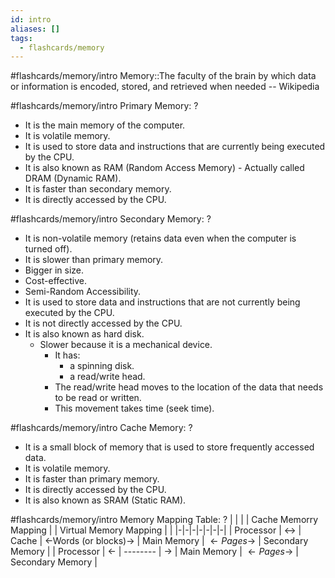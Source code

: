 ```yaml
---
id: intro
aliases: []
tags:
  - flashcards/memory
---
```


#flashcards/memory/intro
Memory::The faculty of the brain by which data or information is encoded, stored, and retrieved when needed -- Wikipedia

#flashcards/memory/intro
Primary Memory:
?
- It is the main memory of the computer.
- It is volatile memory.
- It is used to store data and instructions that are currently being executed by the CPU.
- It is also known as RAM (Random Access Memory) - Actually called DRAM (Dynamic RAM).
- It is faster than secondary memory.
- It is directly accessed by the CPU.

#flashcards/memory/intro
Secondary Memory:
?
- It is non-volatile memory (retains data even when the computer is turned off).
- It is slower than primary memory.
- Bigger in size.
- Cost-effective.
- Semi-Random Accessibility.
- It is used to store data and instructions that are not currently being executed by the CPU.
- It is not directly accessed by the CPU.
- It is also known as hard disk.
    - Slower because it is a mechanical device.
        - It has:
            - a spinning disk.
            - a read/write head.
        - The read/write head moves to the location of the data that needs to be read or written.
        - This movement takes time (seek time).

#flashcards/memory/intro
Cache Memory:
?
- It is a small block of memory that is used to store frequently accessed data.
- It is volatile memory.
- It is faster than primary memory.
- It is directly accessed by the CPU.
- It is also known as SRAM (Static RAM).

#flashcards/memory/intro
Memory Mapping Table:
?
| | | | Cache Memorry Mapping | | Virtual Memory Mapping | |
|-|-|-|-|-|-|-|
| Processor | $\leftrightarrow$ | Cache | $\leftarrow$Words (or blocks)$\rightarrow$ | Main Memory | $\leftarrow Pages \rightarrow$ | Secondary Memory |
| Processor | $\leftarrow$ | -------- | $\rightarrow$ | Main Memory | $\leftarrow Pages \rightarrow$ | Secondary Memory |
